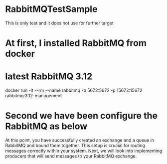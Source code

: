 # RabbitMQTestSample
This is only test and it does not use for further target

# At first, I installed RabbitMQ from docker
# latest RabbitMQ 3.12
docker run -it --rm --name rabbitmq -p 5672:5672 -p 15672:15672 rabbitmq:3.12-management
# Second we have been configure the RabbitMQ as below
At this point, you have successfully created an exchange and a queue in RabbitMQ and bound them together. This setup is crucial for routing messages correctly within your system. Next, we will look into implementing producers that will send messages to your RabbitMQ exchange.

